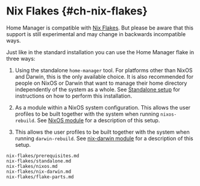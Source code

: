 # Nix Flakes {#ch-nix-flakes}

Home Manager is compatible with [Nix
Flakes](https://nixos.wiki/wiki/Flakes). But please be aware that this
support is still experimental and may change in backwards
incompatible ways.

Just like in the standard installation you can use the Home Manager
flake in three ways:

1.  Using the standalone `home-manager` tool. For platforms other than
    NixOS and Darwin, this is the only available choice. It is also
    recommended for people on NixOS or Darwin that want to manage their
    home directory independently of the system as a whole. See
    [Standalone setup](#sec-flakes-standalone) for instructions on how
    to perform this installation.

2.  As a module within a NixOS system configuration. This allows the
    user profiles to be built together with the system when running
    `nixos-rebuild`. See [NixOS module](#sec-flakes-nixos-module) for a
    description of this setup.

3.  This allows the user profiles to be built together with the system
    when running `darwin-rebuild`. See [nix-darwin
    module](#sec-flakes-nix-darwin-module) for a description of this
    setup.

```{=include=} sections
nix-flakes/prerequisites.md
nix-flakes/standalone.md
nix-flakes/nixos.md
nix-flakes/nix-darwin.md
nix-flakes/flake-parts.md
```


